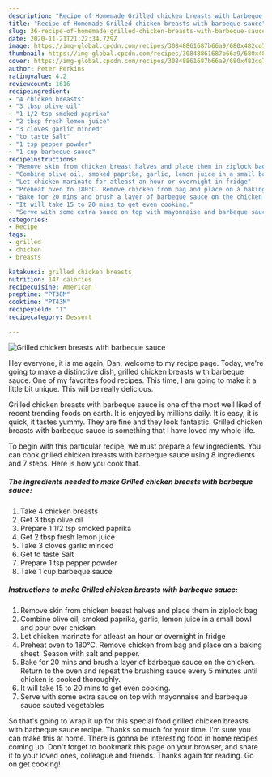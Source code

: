 ```yaml
---
description: "Recipe of Homemade Grilled chicken breasts with barbeque sauce"
title: "Recipe of Homemade Grilled chicken breasts with barbeque sauce"
slug: 36-recipe-of-homemade-grilled-chicken-breasts-with-barbeque-sauce
date: 2020-11-21T21:22:34.729Z
image: https://img-global.cpcdn.com/recipes/30848861687b66a9/680x482cq70/grilled-chicken-breasts-with-barbeque-sauce-recipe-main-photo.jpg
thumbnail: https://img-global.cpcdn.com/recipes/30848861687b66a9/680x482cq70/grilled-chicken-breasts-with-barbeque-sauce-recipe-main-photo.jpg
cover: https://img-global.cpcdn.com/recipes/30848861687b66a9/680x482cq70/grilled-chicken-breasts-with-barbeque-sauce-recipe-main-photo.jpg
author: Peter Perkins
ratingvalue: 4.2
reviewcount: 1616
recipeingredient:
- "4 chicken breasts"
- "3 tbsp olive oil"
- "1 1/2 tsp smoked paprika"
- "2 tbsp fresh lemon juice"
- "3 cloves garlic minced"
- "to taste Salt"
- "1 tsp pepper powder"
- "1 cup barbeque sauce"
recipeinstructions:
- "Remove skin from chicken breast halves and place them in ziplock bag"
- "Combine olive oil, smoked paprika, garlic, lemon juice in a small bowl and pour over chicken"
- "Let chicken marinate for atleast an hour or overnight in fridge"
- "Preheat oven to 180°C. Remove chicken from bag and place on a baking sheet. Season with salt and pepper."
- "Bake for 20 mins and brush a layer of barbeque sauce on the chicken. Return to the oven and repeat the brushing sauce every 5 minutes until chicken is cooked thoroughly."
- "It will take 15 to 20 mins to get even cooking."
- "Serve with some extra sauce on top with mayonnaise and barbeque sauce sauted vegetables"
categories:
- Recipe
tags:
- grilled
- chicken
- breasts

katakunci: grilled chicken breasts 
nutrition: 147 calories
recipecuisine: American
preptime: "PT38M"
cooktime: "PT43M"
recipeyield: "1"
recipecategory: Dessert

---
```



![Grilled chicken breasts with barbeque sauce](https://img-global.cpcdn.com/recipes/30848861687b66a9/680x482cq70/grilled-chicken-breasts-with-barbeque-sauce-recipe-main-photo.jpg)

Hey everyone, it is me again, Dan, welcome to my recipe page. Today, we're going to make a distinctive dish, grilled chicken breasts with barbeque sauce. One of my favorites food recipes. This time, I am going to make it a little bit unique. This will be really delicious.



Grilled chicken breasts with barbeque sauce is one of the most well liked of recent trending foods on earth. It is enjoyed by millions daily. It is easy, it is quick, it tastes yummy. They are fine and they look fantastic. Grilled chicken breasts with barbeque sauce is something that I have loved my whole life.


To begin with this particular recipe, we must prepare a few ingredients. You can cook grilled chicken breasts with barbeque sauce using 8 ingredients and 7 steps. Here is how you cook that.

<!--inarticleads1-->

##### The ingredients needed to make Grilled chicken breasts with barbeque sauce:

1. Take 4 chicken breasts
1. Get 3 tbsp olive oil
1. Prepare 1 1/2 tsp smoked paprika
1. Get 2 tbsp fresh lemon juice
1. Take 3 cloves garlic minced
1. Get to taste Salt
1. Prepare 1 tsp pepper powder
1. Take 1 cup barbeque sauce




<!--inarticleads2-->

##### Instructions to make Grilled chicken breasts with barbeque sauce:

1. Remove skin from chicken breast halves and place them in ziplock bag
1. Combine olive oil, smoked paprika, garlic, lemon juice in a small bowl and pour over chicken
1. Let chicken marinate for atleast an hour or overnight in fridge
1. Preheat oven to 180°C. Remove chicken from bag and place on a baking sheet. Season with salt and pepper.
1. Bake for 20 mins and brush a layer of barbeque sauce on the chicken. Return to the oven and repeat the brushing sauce every 5 minutes until chicken is cooked thoroughly.
1. It will take 15 to 20 mins to get even cooking.
1. Serve with some extra sauce on top with mayonnaise and barbeque sauce sauted vegetables




So that's going to wrap it up for this special food grilled chicken breasts with barbeque sauce recipe. Thanks so much for your time. I'm sure you can make this at home. There is gonna be interesting food in home recipes coming up. Don't forget to bookmark this page on your browser, and share it to your loved ones, colleague and friends. Thanks again for reading. Go on get cooking!

